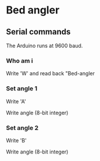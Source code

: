 # Bed angler

## Serial commands

The Arduino runs at 9600 baud.

### Who am i

Write 'W' and read back "Bed-angler

### Set angle 1

Write 'A'

Write angle (8-bit integer)

### Set angle 2

Write 'B'

Write angle (8-bit integer)
